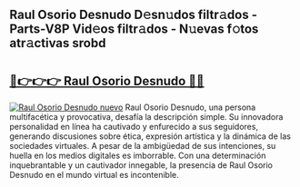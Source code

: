 ## Raul Osorio Desnudo D𝚎sn𝚞dos filtr𝚊dos - Parts-V8P Vid𝚎os filtr𝚊dos - N𝚞evas f𝚘tos atr𝚊ctivas srobd

# <h2><a href="http://mb7nan.tromn.icu/?c=Raul+Osorio+Desnudo">🔗👉👉👉 Raul Osorio Desnudo 🔗🔗</a></h2>

[![Raul Osorio Desnudo nuevo](https://i.imgur.com/pEAQMta.gif)](http://mb7nan.tromn.icu/?c=Raul+Osorio+Desnudo)
Raul Osorio Desnudo, una persona multifacética y provocativa, desafía la descripción simple. Su innovadora personalidad en línea ha cautivado y enfurecido a sus seguidores, generando discusiones sobre ética, expresión artística y la dinámica de las sociedades virtuales. A pesar de la ambigüedad de sus intenciones, su huella en los medios digitales es imborrable. Con una determinación inquebrantable y un cautivador innegable, la presencia de Raul Osorio Desnudo en el mundo virtual es incontenible.
